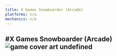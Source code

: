 ```yaml
---
title: X Games Snowboarder (Arcade)
platforms: n/a
mechanics: n/a
---
```

#X Games Snowboarder (Arcade)
![game cover art](- "Logo Title Text 1")
undefined
-
